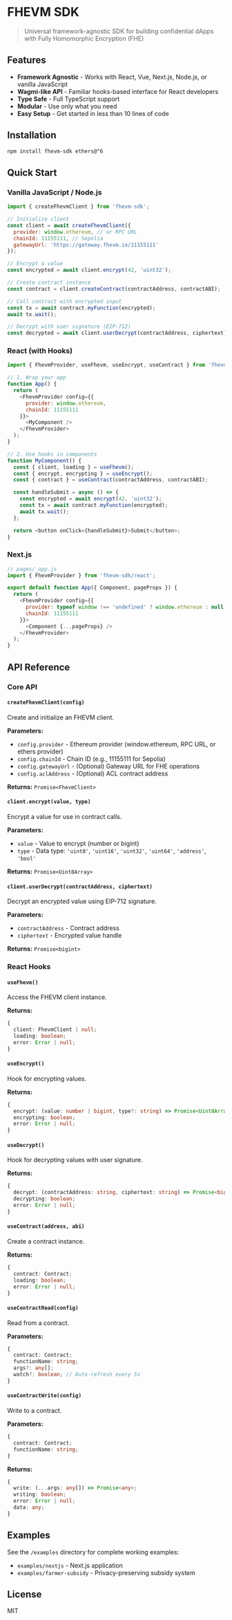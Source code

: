 # FHEVM SDK

> Universal framework-agnostic SDK for building confidential dApps with Fully Homomorphic Encryption (FHE)

## Features

- **Framework Agnostic** - Works with React, Vue, Next.js, Node.js, or vanilla JavaScript
- **Wagmi-like API** - Familiar hooks-based interface for React developers
- **Type Safe** - Full TypeScript support
- **Modular** - Use only what you need
- **Easy Setup** - Get started in less than 10 lines of code

## Installation

```bash
npm install fhevm-sdk ethers@^6
```

## Quick Start

### Vanilla JavaScript / Node.js

```javascript
import { createFhevmClient } from 'fhevm-sdk';

// Initialize client
const client = await createFhevmClient({
  provider: window.ethereum, // or RPC URL
  chainId: 11155111, // Sepolia
  gatewayUrl: 'https://gateway.fhevm.io/11155111'
});

// Encrypt a value
const encrypted = await client.encrypt(42, 'uint32');

// Create contract instance
const contract = client.createContract(contractAddress, contractABI);

// Call contract with encrypted input
const tx = await contract.myFunction(encrypted);
await tx.wait();

// Decrypt with user signature (EIP-712)
const decrypted = await client.userDecrypt(contractAddress, ciphertext);
```

### React (with Hooks)

```javascript
import { FhevmProvider, useFhevm, useEncrypt, useContract } from 'fhevm-sdk/react';

// 1. Wrap your app
function App() {
  return (
    <FhevmProvider config={{
      provider: window.ethereum,
      chainId: 11155111
    }}>
      <MyComponent />
    </FhevmProvider>
  );
}

// 2. Use hooks in components
function MyComponent() {
  const { client, loading } = useFhevm();
  const { encrypt, encrypting } = useEncrypt();
  const { contract } = useContract(contractAddress, contractABI);

  const handleSubmit = async () => {
    const encrypted = await encrypt(42, 'uint32');
    const tx = await contract.myFunction(encrypted);
    await tx.wait();
  };

  return <button onClick={handleSubmit}>Submit</button>;
}
```

### Next.js

```javascript
// pages/_app.js
import { FhevmProvider } from 'fhevm-sdk/react';

export default function App({ Component, pageProps }) {
  return (
    <FhevmProvider config={{
      provider: typeof window !== 'undefined' ? window.ethereum : null,
      chainId: 11155111
    }}>
      <Component {...pageProps} />
    </FhevmProvider>
  );
}
```

## API Reference

### Core API

#### `createFhevmClient(config)`

Create and initialize an FHEVM client.

**Parameters:**
- `config.provider` - Ethereum provider (window.ethereum, RPC URL, or ethers provider)
- `config.chainId` - Chain ID (e.g., 11155111 for Sepolia)
- `config.gatewayUrl` - (Optional) Gateway URL for FHE operations
- `config.aclAddress` - (Optional) ACL contract address

**Returns:** `Promise<FhevmClient>`

#### `client.encrypt(value, type)`

Encrypt a value for use in contract calls.

**Parameters:**
- `value` - Value to encrypt (number or bigint)
- `type` - Data type: `'uint8'`, `'uint16'`, `'uint32'`, `'uint64'`, `'address'`, `'bool'`

**Returns:** `Promise<Uint8Array>`

#### `client.userDecrypt(contractAddress, ciphertext)`

Decrypt an encrypted value using EIP-712 signature.

**Parameters:**
- `contractAddress` - Contract address
- `ciphertext` - Encrypted value handle

**Returns:** `Promise<bigint>`

### React Hooks

#### `useFhevm()`

Access the FHEVM client instance.

**Returns:**
```typescript
{
  client: FhevmClient | null;
  loading: boolean;
  error: Error | null;
}
```

#### `useEncrypt()`

Hook for encrypting values.

**Returns:**
```typescript
{
  encrypt: (value: number | bigint, type?: string) => Promise<Uint8Array>;
  encrypting: boolean;
  error: Error | null;
}
```

#### `useDecrypt()`

Hook for decrypting values with user signature.

**Returns:**
```typescript
{
  decrypt: (contractAddress: string, ciphertext: string) => Promise<bigint>;
  decrypting: boolean;
  error: Error | null;
}
```

#### `useContract(address, abi)`

Create a contract instance.

**Returns:**
```typescript
{
  contract: Contract;
  loading: boolean;
  error: Error | null;
}
```

#### `useContractRead(config)`

Read from a contract.

**Parameters:**
```typescript
{
  contract: Contract;
  functionName: string;
  args?: any[];
  watch?: boolean; // Auto-refresh every 5s
}
```

#### `useContractWrite(config)`

Write to a contract.

**Parameters:**
```typescript
{
  contract: Contract;
  functionName: string;
}
```

**Returns:**
```typescript
{
  write: (...args: any[]) => Promise<any>;
  writing: boolean;
  error: Error | null;
  data: any;
}
```

## Examples

See the `/examples` directory for complete working examples:
- `examples/nextjs` - Next.js application
- `examples/farmer-subsidy` - Privacy-preserving subsidy system

## License

MIT
